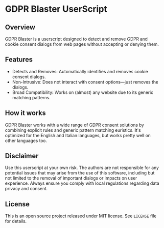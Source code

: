 # GDPR Blaster UserScript

## Overview

GDPR Blaster is a userscript designed to detect and remove GDPR and cookie consent dialogs from web pages without accepting or denying them.

## Features

- Detects and Removes: Automatically identifies and removes cookie consent dialogs.
- Non-Intrusive: Does not interact with consent options—just removes the dialogs.
- Broad Compatibility: Works on (almost) any website due to its generic matching patterns.

## How it works

GDPR Blaster works with a wide range of GDPR consent solutions by combining explicit rules and generic pattern matching euristics.
It's optimized for the English and Italian languages, but works pretty well on other languages too.

## Disclaimer

Use this userscript at your own risk. The authors are not responsible for any potential issues that may arise from the use of this software, including but not limited to the removal of important dialogs or impacts on user experience. Always ensure you comply with local regulations regarding data privacy and consent.

## License

This is an open source project released under MIT license. See `LICENSE` file for details.
